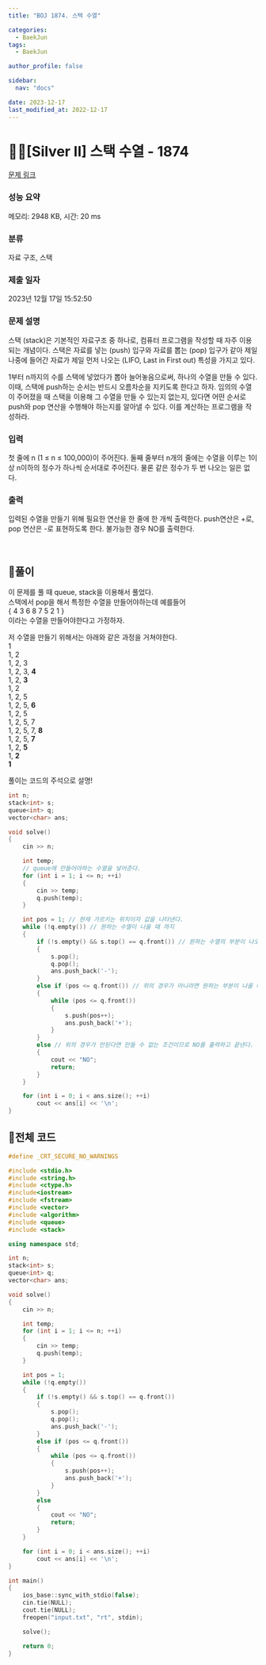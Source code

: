 ```yaml
---
title: "BOJ 1874. 스택 수열"

categories:
  - BaekJun
tags:
  - BaekJun

author_profile: false

sidebar:
  nav: "docs"

date: 2023-12-17
last_modified_at: 2022-12-17
---
```


# 🙇‍♀️[Silver II] 스택 수열 - 1874 

[문제 링크](https://www.acmicpc.net/problem/1874) 

### 성능 요약

메모리: 2948 KB, 시간: 20 ms

### 분류

자료 구조, 스택

### 제출 일자

2023년 12월 17일 15:52:50

### 문제 설명

<p>스택 (stack)은 기본적인 자료구조 중 하나로, 컴퓨터 프로그램을 작성할 때 자주 이용되는 개념이다. 스택은 자료를 넣는 (push) 입구와 자료를 뽑는 (pop) 입구가 같아 제일 나중에 들어간 자료가 제일 먼저 나오는 (LIFO, Last in First out) 특성을 가지고 있다.</p>

<p>1부터 n까지의 수를 스택에 넣었다가 뽑아 늘어놓음으로써, 하나의 수열을 만들 수 있다. 이때, 스택에 push하는 순서는 반드시 오름차순을 지키도록 한다고 하자. 임의의 수열이 주어졌을 때 스택을 이용해 그 수열을 만들 수 있는지 없는지, 있다면 어떤 순서로 push와 pop 연산을 수행해야 하는지를 알아낼 수 있다. 이를 계산하는 프로그램을 작성하라.</p>

### 입력 

 <p>첫 줄에 n (1 ≤ n ≤ 100,000)이 주어진다. 둘째 줄부터 n개의 줄에는 수열을 이루는 1이상 n이하의 정수가 하나씩 순서대로 주어진다. 물론 같은 정수가 두 번 나오는 일은 없다.</p>

### 출력 

 <p>입력된 수열을 만들기 위해 필요한 연산을 한 줄에 한 개씩 출력한다. push연산은 +로, pop 연산은 -로 표현하도록 한다. 불가능한 경우 NO를 출력한다.</p>

</br>

## 🚀풀이

이 문제를 풀 때 queue, stack을 이용해서 풀었다.  
스택에서 pop을 해서 특정한 수열을 만들어야하는데 예를들어  
{ 4 3 6 8 7 5 2 1 }  
이라는 수열을 만들어야한다고 가정하자.  

저 수열을 만들기 위해서는 아래와 같은 과정을 거쳐야한다.  
1  
1, 2  
1, 2, 3  
1, 2, 3, **4**  
1, 2, **3**  
1, 2  
1, 2, 5  
1, 2, 5, **6**  
1, 2, 5  
1, 2, 5, 7  
1, 2, 5, 7, **8**  
1, 2, 5, **7**  
1, 2, **5**  
1, **2**  
**1**  

풀이는 코드의 주석으로 설명!  

```cpp
int n;
stack<int> s;
queue<int> q;
vector<char> ans;

void solve()
{
	cin >> n;

	int temp;
    // queue에 만들어야하는 수열을 넣어준다.
	for (int i = 1; i <= n; ++i)
	{
		cin >> temp;
		q.push(temp);
	}

	int pos = 1; // 현재 가르키는 위치이자 값을 나타낸다.
	while (!q.empty()) // 원하는 수열이 나올 때 까지
	{
		if (!s.empty() && s.top() == q.front()) // 원하는 수열의 부분이 나오는 경우
		{
			s.pop();
			q.pop();
			ans.push_back('-');
		}
		else if (pos <= q.front()) // 위의 경우가 아니라면 원하는 부분이 나올 때까지 push를 해야한다.
		{
			while (pos <= q.front())
			{
				s.push(pos++);
				ans.push_back('+');
			}
		}
		else // 위의 경우가 안된다면 만들 수 없는 조건이므로 NO를 출력하고 끝낸다.
		{
			cout << "NO";
			return;
		}
	}

	for (int i = 0; i < ans.size(); ++i)
		cout << ans[i] << '\n';
}
```


## 🚀전체 코드

```cpp
#define _CRT_SECURE_NO_WARNINGS

#include <stdio.h>
#include <string.h>
#include <ctype.h>
#include<iostream>
#include <fstream>
#include <vector>
#include <algorithm>
#include <queue>
#include <stack>

using namespace std;

int n;
stack<int> s;
queue<int> q;
vector<char> ans;

void solve()
{
	cin >> n;

	int temp;
	for (int i = 1; i <= n; ++i)
	{
		cin >> temp;
		q.push(temp);
	}

	int pos = 1;
	while (!q.empty())
	{
		if (!s.empty() && s.top() == q.front())
		{
			s.pop();
			q.pop();
			ans.push_back('-');
		}
		else if (pos <= q.front())
		{
			while (pos <= q.front())
			{
				s.push(pos++);
				ans.push_back('+');
			}
		}
		else
		{
			cout << "NO";
			return;
		}
	}

	for (int i = 0; i < ans.size(); ++i)
		cout << ans[i] << '\n';
}

int main() 
{
	ios_base::sync_with_stdio(false);
	cin.tie(NULL);
	cout.tie(NULL);
	freopen("input.txt", "rt", stdin);

	solve();

	return 0;
}
```